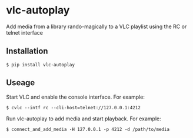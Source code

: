 # vlc-autoplay
Add media from a library rando-magically to a VLC playlist using the RC or telnet interface

## Installation

```shell
$ pip install vlc-autoplay
```

## Useage

Start VLC and enable the console interface. For example:

```shell
$ cvlc --intf rc --cli-host=telnet://127.0.0.1:4212
```

Run vlc-autoplay to add media and start playback. For example:

```shell
$ connect_and_add_media -H 127.0.0.1 -p 4212 -d /path/to/media 
```


